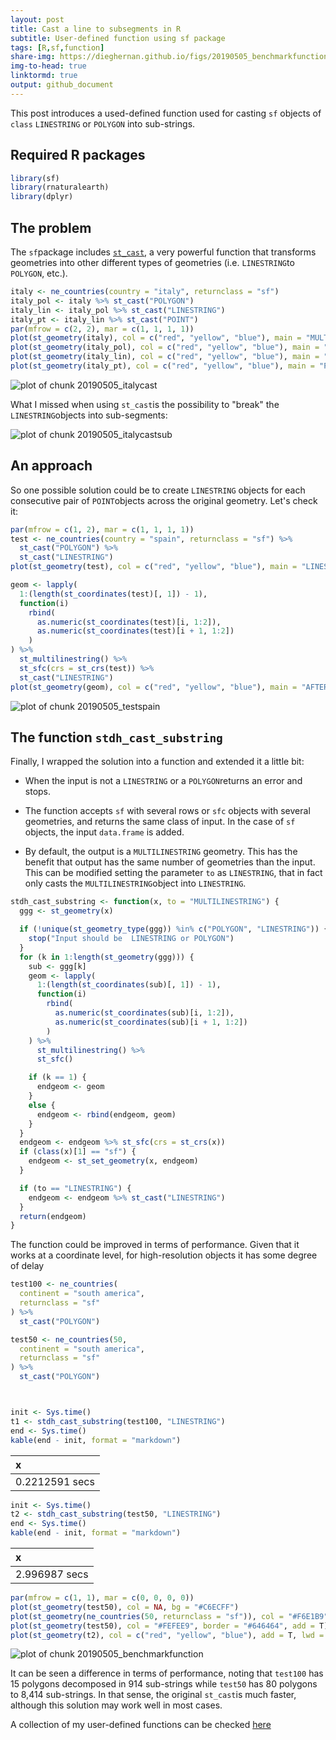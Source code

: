 ```yaml
---
layout: post
title: Cast a line to subsegments in R
subtitle: User-defined function using sf package
tags: [R,sf,function]
share-img: https://dieghernan.github.io/figs/20190505_benchmarkfunction-1.png
img-to-head: true
linktormd: true
output: github_document
---
```



This post introduces a used-defined function used for casting `sf` objects of `class` `LINESTRING` or `POLYGON` into sub-strings.



## Required R packages


```r
library(sf)
library(rnaturalearth)
library(dplyr)
```

## The problem

The `sf`package includes [`st_cast`](https://r-spatial.github.io/sf/reference/st_cast.html), a very powerful function that transforms geometries into other different types of geometries (i.e. `LINESTRING`to `POLYGON`, etc.). 


```r
italy <- ne_countries(country = "italy", returnclass = "sf")
italy_pol <- italy %>% st_cast("POLYGON")
italy_lin <- italy_pol %>% st_cast("LINESTRING")
italy_pt <- italy_lin %>% st_cast("POINT")
par(mfrow = c(2, 2), mar = c(1, 1, 1, 1))
plot(st_geometry(italy), col = c("red", "yellow", "blue"), main = "MULTIPOLYGON")
plot(st_geometry(italy_pol), col = c("red", "yellow", "blue"), main = "POLYGON")
plot(st_geometry(italy_lin), col = c("red", "yellow", "blue"), main = "LINE")
plot(st_geometry(italy_pt), col = c("red", "yellow", "blue"), main = "POINT")
```

<img src="../figs/20190505_italycast-1.png" title="plot of chunk 20190505_italycast" alt="plot of chunk 20190505_italycast" style="display: block; margin: auto;" />

What I missed when using `st_cast`is the possibility to "break" the `LINESTRING`objects into sub-segments:

<img src="../figs/20190505_italycastsub-1.png" title="plot of chunk 20190505_italycastsub" alt="plot of chunk 20190505_italycastsub" style="display: block; margin: auto;" />

## An approach

So one possible solution could be to create `LINESTRING` objects for each consecutive pair of `POINT`objects across the original geometry. Let's check it:


```r
par(mfrow = c(1, 2), mar = c(1, 1, 1, 1))
test <- ne_countries(country = "spain", returnclass = "sf") %>%
  st_cast("POLYGON") %>%
  st_cast("LINESTRING")
plot(st_geometry(test), col = c("red", "yellow", "blue"), main = "LINESTRING")

geom <- lapply(
  1:(length(st_coordinates(test)[, 1]) - 1),
  function(i)
    rbind(
      as.numeric(st_coordinates(test)[i, 1:2]),
      as.numeric(st_coordinates(test)[i + 1, 1:2])
    )
) %>%
  st_multilinestring() %>%
  st_sfc(crs = st_crs(test)) %>%
  st_cast("LINESTRING")
plot(st_geometry(geom), col = c("red", "yellow", "blue"), main = "AFTER FUNCTION")
```

<img src="../figs/20190505_testspain-1.png" title="plot of chunk 20190505_testspain" alt="plot of chunk 20190505_testspain" style="display: block; margin: auto;" />

## The function `stdh_cast_substring`

Finally, I wrapped the solution into a function and extended it a little bit:

* When the input is not a `LINESTRING` or a `POLYGON`returns an error and stops.

* The function accepts `sf` with several rows or `sfc` objects with several geometries, and returns the same class of input. In the case of `sf` objects, the input `data.frame` is added.

* By default, the output is a `MULTILINESTRING` geometry. This has the benefit that output has the same number of geometries than the input. This can be modified setting the parameter `to` as `LINESTRING`, that in fact only casts the `MULTILINESTRING`object into `LINESTRING`.


```r
stdh_cast_substring <- function(x, to = "MULTILINESTRING") {
  ggg <- st_geometry(x)

  if (!unique(st_geometry_type(ggg)) %in% c("POLYGON", "LINESTRING")) {
    stop("Input should be  LINESTRING or POLYGON")
  }
  for (k in 1:length(st_geometry(ggg))) {
    sub <- ggg[k]
    geom <- lapply(
      1:(length(st_coordinates(sub)[, 1]) - 1),
      function(i)
        rbind(
          as.numeric(st_coordinates(sub)[i, 1:2]),
          as.numeric(st_coordinates(sub)[i + 1, 1:2])
        )
    ) %>%
      st_multilinestring() %>%
      st_sfc()

    if (k == 1) {
      endgeom <- geom
    }
    else {
      endgeom <- rbind(endgeom, geom)
    }
  }
  endgeom <- endgeom %>% st_sfc(crs = st_crs(x))
  if (class(x)[1] == "sf") {
    endgeom <- st_set_geometry(x, endgeom)
  }

  if (to == "LINESTRING") {
    endgeom <- endgeom %>% st_cast("LINESTRING")
  }
  return(endgeom)
}
```
 The function could be improved in terms of performance. Given that it works at a coordinate level, for high-resolution objects it has some degree of delay
 

```r
test100 <- ne_countries(
  continent = "south america",
  returnclass = "sf"
) %>%
  st_cast("POLYGON")

test50 <- ne_countries(50,
  continent = "south america",
  returnclass = "sf"
) %>%
  st_cast("POLYGON")



init <- Sys.time()
t1 <- stdh_cast_substring(test100, "LINESTRING")
end <- Sys.time()
kable(end - init, format = "markdown")
```



|x              |
|:--------------|
|0.2212591 secs |

```r
init <- Sys.time()
t2 <- stdh_cast_substring(test50, "LINESTRING")
end <- Sys.time()
kable(end - init, format = "markdown")
```



|x             |
|:-------------|
|2.996987 secs |

```r
par(mfrow = c(1, 1), mar = c(0, 0, 0, 0))
plot(st_geometry(test50), col = NA, bg = "#C6ECFF")
plot(st_geometry(ne_countries(50, returnclass = "sf")), col = "#F6E1B9", border = "#646464", add = T)
plot(st_geometry(test50), col = "#FEFEE9", border = "#646464", add = T)
plot(st_geometry(t2), col = c("red", "yellow", "blue"), add = T, lwd = 0.5)
```

<img src="../figs/20190505_benchmarkfunction-1.png" title="plot of chunk 20190505_benchmarkfunction" alt="plot of chunk 20190505_benchmarkfunction" style="display: block; margin: auto;" />
 
It can be seen a difference in terms of performance, noting that `test100` has 15 polygons decomposed in 914 sub-strings while `test50` has 80 polygons to 8,414 sub-strings. In that sense, the original `st_cast`is much faster, although this solution may work well in most cases.

A collection of my user-defined functions can be checked [here](https://github.com/dieghernan/dieghernan.github.io/blob/master/functions)
